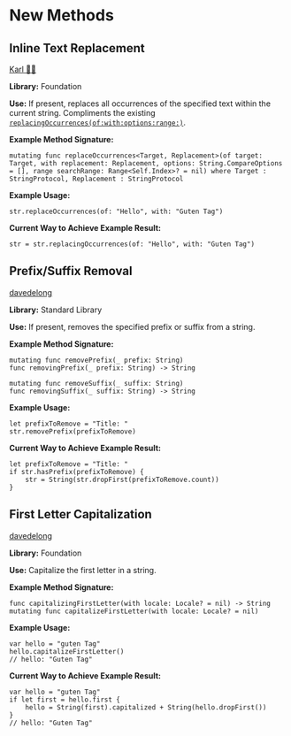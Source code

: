 # New Methods

## Inline Text Replacement
[Karl 👑🦆](https://forums.swift.org/t/additional-string-processing-apis/36255/3)

**Library:** Foundation

**Use:** If present, replaces all occurrences of the specified text within the current string. Compliments the existing [`replacingOccurrences(of:with:options:range:)`](https://developer.apple.com/documentation/swift/stringprotocol/3126775-replacingoccurrences).

**Example Method Signature:**
```
mutating func replaceOccurrences<Target, Replacement>(of target: Target, with replacement: Replacement, options: String.CompareOptions = [], range searchRange: Range<Self.Index>? = nil) where Target : StringProtocol, Replacement : StringProtocol
```

**Example Usage:**
```
str.replaceOccurrences(of: "Hello", with: "Guten Tag")
```

**Current Way to Achieve Example Result:**
```
str = str.replacingOccurrences(of: "Hello", with: "Guten Tag")
```

## Prefix/Suffix Removal
[davedelong](https://forums.swift.org/t/additional-string-processing-apis/36255/4)

**Library:** Standard Library

**Use:** If present, removes the specified prefix or suffix from a string.

**Example Method Signature:**
```
mutating func removePrefix(_ prefix: String)
func removingPrefix(_ prefix: String) -> String

mutating func removeSuffix(_ suffix: String)
func removingSuffix(_ suffix: String) -> String
```

**Example Usage:**
```
let prefixToRemove = "Title: "
str.removePrefix(prefixToRemove)
```

**Current Way to Achieve Example Result:**
```
let prefixToRemove = "Title: "
if str.hasPrefix(prefixToRemove) {
    str = String(str.dropFirst(prefixToRemove.count))
}
```

## First Letter Capitalization
[davedelong](https://forums.swift.org/t/additional-string-processing-apis/36255/4)

**Library:** Foundation

**Use:** Capitalize the first letter in a string.

**Example Method Signature:**
```
func capitalizingFirstLetter(with locale: Locale? = nil) -> String
mutating func capitalizeFirstLetter(with locale: Locale? = nil)
```

**Example Usage:**
```
var hello = "guten Tag"
hello.capitalizeFirstLetter()
// hello: "Guten Tag"
```

**Current Way to Achieve Example Result:**
```
var hello = "guten Tag"
if let first = hello.first {
    hello = String(first).capitalized + String(hello.dropFirst())
}
// hello: "Guten Tag"
```
